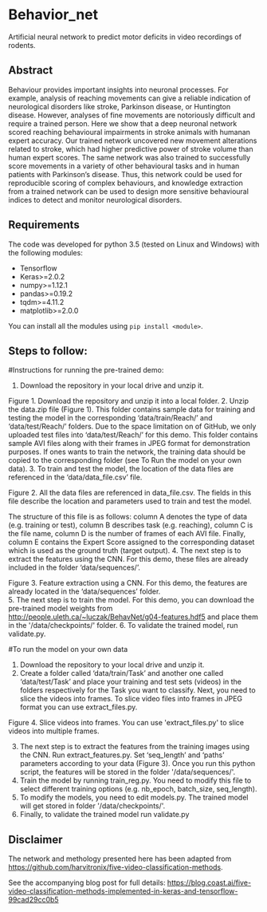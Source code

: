﻿# Behavior_net 

Artificial neural network to predict motor deficits in video recordings of rodents.

## Abstract

Behaviour provides important insights into neuronal processes. For example, analysis of reaching movements can give a 
reliable indication of neurological disorders like stroke, Parkinson disease, or Huntington disease. However, analyses 
of fine movements are notoriously difficult and require a trained person. Here we show that a deep neuronal network 
scored reaching behavioural impairments in stroke animals with humanan expert accuracy. Our trained network uncovered 
new movement alterations related to stroke, which had higher predictive power of stroke volume than human expert scores. 
The same network was also trained to successfully score movements in a variety of other behavioural tasks and in human 
patients with Parkinson’s disease. Thus, this network could be used for reproducible scoring of complex behaviours, and 
knowledge extraction from a trained network can be used to design more sensitive behavioural indices to detect and 
monitor neurological disorders. 


## Requirements
The code was developed for python 3.5 (tested on Linux and Windows) with the following modules:

- Tensorflow
- Keras>=2.0.2
- numpy>=1.12.1
- pandas>=0.19.2
- tqdm>=4.11.2
- matplotlib>=2.0.0

You can install all the modules using `pip install <module>`.

## Steps to follow:


#Instructions for running the pre-trained demo:
1.	Download the repository in your local drive and unzip it.
 
Figure 1. Download the repository and unzip it into a local folder.
2.	Unzip the data.zip file (Figure 1). This folder  contains sample data for training and testing the model in the corresponding ‘data/train/Reach/’ and ‘data/test/Reach/’ folders. Due to the space limitation on of GitHub, we only uploaded test files into ‘data/test/Reach/’ for this demo. This folder contains sample AVI files along with their frames in JPEG format for demonstration purposes. If ones wants to train the network, the training data should be copied to the corresponding folder (see To Run the model on your own data).
3.	To train and test the model, the location of the data files are referenced in the ‘data/data_file.csv’ file.  
 
Figure 2. All the data files are referenced in data_file.csv. The fields in this file describe the location and parameters used to train and test the model.

The structure of this file is as follows: column A denotes the type of data (e.g. training or test), column B describes task (e.g. reaching), column C is the file name, column D is the number of frames of each AVI file. Finally, column E contains the Expert Score assigned to the corresponding dataset which is used as the ground truth (target output). 
4.	The next step is to extract the features using the CNN. For this demo, these files are already included in the folder ‘data/sequences/’. 

 
Figure 3. Feature extraction using a CNN. For this demo, the features are already located in the ‘data/sequences’ folder.  
5.	The next step is to train the model. For this demo, you can download the pre-trained model weights from http://people.uleth.ca/~luczak/BehavNet/g04-features.hdf5 and place them in the '/data/checkpoints/' folder.
6.	To validate the trained model, run validate.py. 


#To run the model on your own data
1.	Download the repository to your local drive and unzip it.
2.	Create a folder called ‘data/train/Task’ and another one called ‘data/test/Task’ and place your training and test sets (videos) in the folders respectively for the Task you want to classify. 
Next, you need to slice the videos into frames. To slice video files into frames in JPEG format you can use  extract_files.py. 
 
Figure 4. Slice videos into frames. You can use 'extract_files.py' to slice videos into multiple frames.

3.	The next step is to extract the features from the training images using the CNN. Run extract_features.py. Set ‘seq_length’ and ‘paths’ parameters according to your data (Figure 3). Once you run this python script, the features will be stored in the folder '/data/sequences/'.
4.	Train the model by running train_reg.py. You need to modify this file to select different training options (e.g. nb_epoch, batch_size, seq_length).
5.	To modify the models, you need to edit models.py. The trained model will get stored in folder '/data/checkpoints/'.
6.	Finally, to validate the trained model run validate.py




## Disclaimer
The network and methology presented here has been adapted from https://github.com/harvitronix/five-video-classification-methods.  

See the accompanying blog post for full details: https://blog.coast.ai/five-video-classification-methods-implemented-in-keras-and-tensorflow-99cad29cc0b5 
